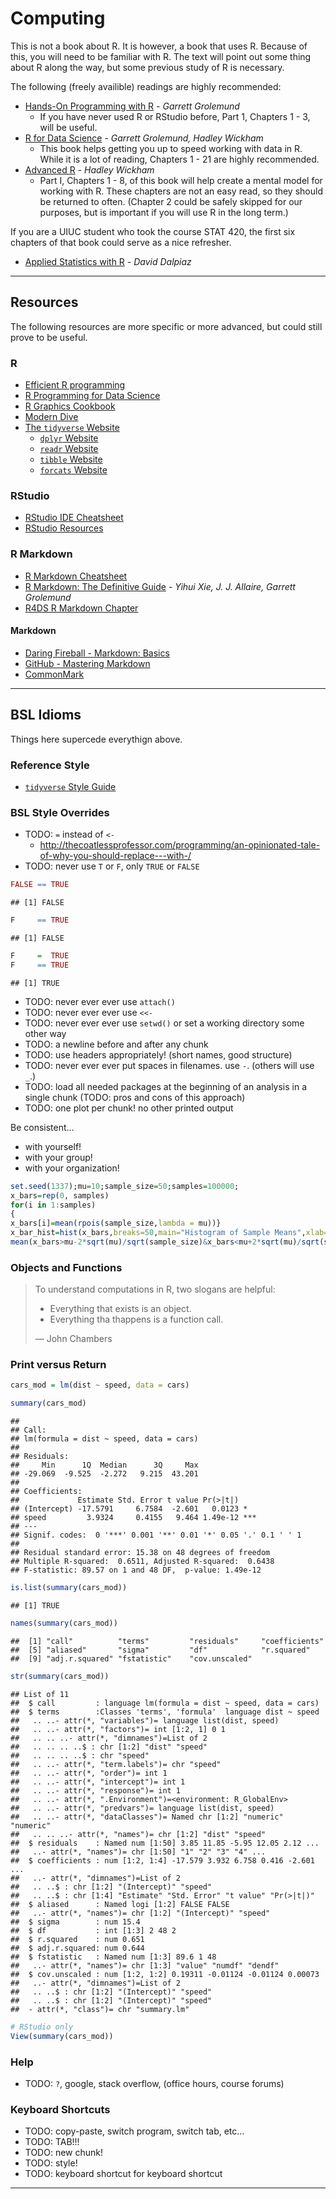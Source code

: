 # Computing



This is not a book about R. It is however, a book that uses R. Because of this, you will need to be familiar with R. The text will point out some thing about R along the way, but some previous study of R is necessary.

The following (freely availible) readings are highly recommended:

- [Hands-On Programming with R](https://rstudio-education.github.io/hopr/) - *Garrett Grolemund*
    - If you have never used R or RStudio before, Part 1, Chapters 1 - 3, will be useful.
- [R for Data Science](https://r4ds.had.co.nz/) - *Garrett Grolemund, Hadley Wickham*
    - This book helps getting you up to speed working with data in R. While it is a lot of reading, Chapters 1 - 21 are highly recommended. 
- [Advanced R](https://adv-r.hadley.nz/) - *Hadley Wickham*
    - Part I, Chapters 1 - 8, of this book will help create a mental model for working with R. These chapters are not an easy read, so they should be returned to often. (Chapter 2 could be safely skipped for our purposes, but is important if you will use R in the long term.)

If you are a UIUC student who took the course STAT 420, the first six chapters of that book could serve as a nice refresher.

- [Applied Statistics with R](https://daviddalpiaz.github.io/appliedstats/) - *David Dalpiaz*

***

## Resources

The following resources are more specific or more advanced, but could still prove to be useful.

### R

- [Efficient R programming](https://csgillespie.github.io/efficientR/)
- [R Programming for Data Science](https://bookdown.org/rdpeng/rprogdatascience/)
- [R Graphics Cookbook](https://r-graphics.org/)
- [Modern Dive](https://moderndive.com/index.html)
- [The `tidyverse` Website](tidyverse.org/)
    - [`dplyr` Website](https://dplyr.tidyverse.org/)
    - [`readr` Website](https://readr.tidyverse.org/)
    - [`tibble` Website](https://tibble.tidyverse.org/)
    - [`forcats` Website](https://forcats.tidyverse.org/)

### RStudio

- [RStudio IDE Cheatsheet](https://resources.rstudio.com/rstudio-cheatsheets/rstudio-ide-cheat-sheet)
- [RStudio Resources](https://resources.rstudio.com/)

### R Markdown

- [R Markdown Cheatsheet](https://resources.rstudio.com/rstudio-cheatsheets/rmarkdown-2-0-cheat-sheet)
- [R Markdown: The Definitive Guide](https://bookdown.org/yihui/rmarkdown/) - *Yihui Xie, J. J. Allaire, Garrett Grolemund*
- [R4DS R Markdown Chapter](https://r4ds.had.co.nz/r-markdown.html)

#### Markdown

- [Daring Fireball - Markdown: Basics](https://daringfireball.net/projects/markdown/basics)
- [GitHub - Mastering Markdown](https://guides.github.com/features/mastering-markdown/)
- [CommonMark](https://commonmark.org/)

***

## BSL Idioms

Things here supercede everythign above.

### Reference Style

- [`tidyverse` Style Guide](https://style.tidyverse.org/)

### BSL Style Overrides

- TODO: `=` instead of `<-`
    - http://thecoatlessprofessor.com/programming/an-opinionated-tale-of-why-you-should-replace---with-/
- TODO: never use `T` or `F`, only `TRUE` or `FALSE`


```r
FALSE == TRUE
```

```
## [1] FALSE
```

```r
F     == TRUE
```

```
## [1] FALSE
```

```r
F     =  TRUE
F     == TRUE
```

```
## [1] TRUE
```

- TODO: never ever ever use `attach()`
- TODO: never ever ever use `<<-`
- TODO: never ever ever use `setwd()` or set a working directory some other way
- TODO: a newline before and after any chunk
- TODO: use headers appropriately! (short names, good structure)
- TODO: never ever ever put spaces in filenames. use `-`. (others will use `_`.)
- TODO: load all needed packages at the beginning of an analysis in a single chunk (TODO: pros and cons of this approach)
- TODO: one plot per chunk! no other printed output

Be consistent...

- with yourself!
- with your group!
- with your organization!


```r
set.seed(1337);mu=10;sample_size=50;samples=100000;
x_bars=rep(0, samples)
for(i in 1:samples)
{
x_bars[i]=mean(rpois(sample_size,lambda = mu))}
x_bar_hist=hist(x_bars,breaks=50,main="Histogram of Sample Means",xlab="Sample Means",col="darkorange",border = "dodgerblue")
mean(x_bars>mu-2*sqrt(mu)/sqrt(sample_size)&x_bars<mu+2*sqrt(mu)/sqrt(sample_size))
```

### Objects and Functions

> To understand computations in R, two slogans are helpful:
> 
> - Everything that exists is an object. 
> - Everything tha thappens is a function call. 
>
> — John Chambers

### Print versus Return


```r
cars_mod = lm(dist ~ speed, data = cars)
```


```r
summary(cars_mod)
```

```
## 
## Call:
## lm(formula = dist ~ speed, data = cars)
## 
## Residuals:
##     Min      1Q  Median      3Q     Max 
## -29.069  -9.525  -2.272   9.215  43.201 
## 
## Coefficients:
##             Estimate Std. Error t value Pr(>|t|)    
## (Intercept) -17.5791     6.7584  -2.601   0.0123 *  
## speed         3.9324     0.4155   9.464 1.49e-12 ***
## ---
## Signif. codes:  0 '***' 0.001 '**' 0.01 '*' 0.05 '.' 0.1 ' ' 1
## 
## Residual standard error: 15.38 on 48 degrees of freedom
## Multiple R-squared:  0.6511,	Adjusted R-squared:  0.6438 
## F-statistic: 89.57 on 1 and 48 DF,  p-value: 1.49e-12
```


```r
is.list(summary(cars_mod))
```

```
## [1] TRUE
```


```r
names(summary(cars_mod))
```

```
##  [1] "call"          "terms"         "residuals"     "coefficients" 
##  [5] "aliased"       "sigma"         "df"            "r.squared"    
##  [9] "adj.r.squared" "fstatistic"    "cov.unscaled"
```


```r
str(summary(cars_mod))
```

```
## List of 11
##  $ call         : language lm(formula = dist ~ speed, data = cars)
##  $ terms        :Classes 'terms', 'formula'  language dist ~ speed
##   .. ..- attr(*, "variables")= language list(dist, speed)
##   .. ..- attr(*, "factors")= int [1:2, 1] 0 1
##   .. .. ..- attr(*, "dimnames")=List of 2
##   .. .. .. ..$ : chr [1:2] "dist" "speed"
##   .. .. .. ..$ : chr "speed"
##   .. ..- attr(*, "term.labels")= chr "speed"
##   .. ..- attr(*, "order")= int 1
##   .. ..- attr(*, "intercept")= int 1
##   .. ..- attr(*, "response")= int 1
##   .. ..- attr(*, ".Environment")=<environment: R_GlobalEnv> 
##   .. ..- attr(*, "predvars")= language list(dist, speed)
##   .. ..- attr(*, "dataClasses")= Named chr [1:2] "numeric" "numeric"
##   .. .. ..- attr(*, "names")= chr [1:2] "dist" "speed"
##  $ residuals    : Named num [1:50] 3.85 11.85 -5.95 12.05 2.12 ...
##   ..- attr(*, "names")= chr [1:50] "1" "2" "3" "4" ...
##  $ coefficients : num [1:2, 1:4] -17.579 3.932 6.758 0.416 -2.601 ...
##   ..- attr(*, "dimnames")=List of 2
##   .. ..$ : chr [1:2] "(Intercept)" "speed"
##   .. ..$ : chr [1:4] "Estimate" "Std. Error" "t value" "Pr(>|t|)"
##  $ aliased      : Named logi [1:2] FALSE FALSE
##   ..- attr(*, "names")= chr [1:2] "(Intercept)" "speed"
##  $ sigma        : num 15.4
##  $ df           : int [1:3] 2 48 2
##  $ r.squared    : num 0.651
##  $ adj.r.squared: num 0.644
##  $ fstatistic   : Named num [1:3] 89.6 1 48
##   ..- attr(*, "names")= chr [1:3] "value" "numdf" "dendf"
##  $ cov.unscaled : num [1:2, 1:2] 0.19311 -0.01124 -0.01124 0.00073
##   ..- attr(*, "dimnames")=List of 2
##   .. ..$ : chr [1:2] "(Intercept)" "speed"
##   .. ..$ : chr [1:2] "(Intercept)" "speed"
##  - attr(*, "class")= chr "summary.lm"
```


```r
# RStudio only
View(summary(cars_mod))
```

### Help

- TODO: `?`, google, stack overflow, (office hours, course forums)

### Keyboard Shortcuts

- TODO: copy-paste, switch program, switch tab, etc...
- TODO: TAB!!!
- TODO: new chunk!
- TODO: style!
- TODO: keyboard shortcut for keyboard shortcut

***
